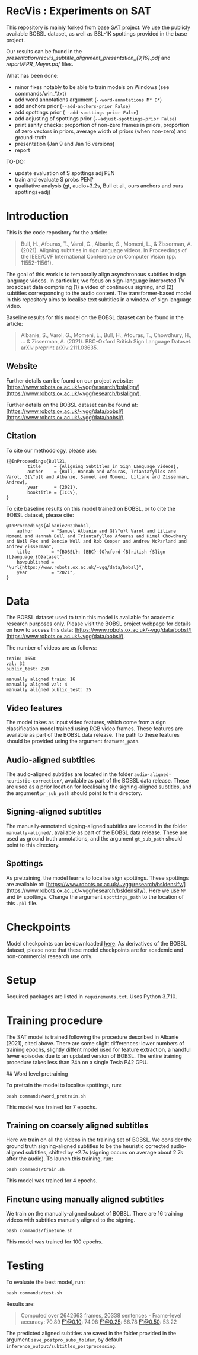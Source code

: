 # RecVis : Experiments on SAT

This repository is mainly forked from base [SAT project](https://github.com/hannahbull/subtitle_align). We use the publicly available BOBSL dataset, as well as BSL-1K spottings provided in the base project. 

Our results can be found in the *presentation/recvis_subtitle_alignment_presentation_{9,16}.pdf* and *report/FPR_Meyer.pdf* files.

What has been done:

- minor fixes notably to be able to train models on Windows (see commands/win_*.txt)
- add word annotations argument (`--word-annotations M* D*`)
- add anchors prior (`--add-anchors-prior False`)
- add spottings prior (`--add-spottings-prior False`)
- add adjusting of spottings prior (`--adjust-spottings-prior False`)
- print sanity checks:  proportion of non-zero frames in priors, proportion of zero vectors in priors, average width of priors (when non-zero) and ground-truth
- presentation (Jan 9 and Jan 16 versions)
- report

TO-DO:

- update evaluation of S spottings adj PEN
- train and evaluate S probs PEN?
- qualitative analysis (gt, audio+3.2s, Bull et al., ours anchors and ours spottings+adj)

# Introduction 

This is the code repository for the article: 

> Bull, H., Afouras, T., Varol, G., Albanie, S., Momeni, L., & Zisserman, A. (2021). Aligning subtitles in sign language videos. In Proceedings of the IEEE/CVF International Conference on Computer Vision (pp. 11552-11561).

The goal of this work is to temporally align asynchronous subtitles in sign language videos. In particular, we focus on sign-language interpreted TV broadcast data comprising (1) a video of continuous signing, and (2) subtitles corresponding to the audio content. The transformer-based model in this repository aims to localise text subtitles in a window of sign language video. 

Baseline results for this model on the BOBSL dataset can be found in the article: 

> Albanie, S., Varol, G., Momeni, L., Bull, H., Afouras, T., Chowdhury, H., ... & Zisserman, A. (2021). BBC-Oxford British Sign Language Dataset. arXiv preprint arXiv:2111.03635.

## Website 

Further details can be found on our project website: [https://www.robots.ox.ac.uk/~vgg/research/bslalign/](https://www.robots.ox.ac.uk/~vgg/research/bslalign/). 

Further details on the BOBSL dataset can be found at: [https://www.robots.ox.ac.uk/~vgg/data/bobsl/](https://www.robots.ox.ac.uk/~vgg/data/bobsl/). 

## Citation 

To cite our methodology, please use: 

```
{@InProceedings{Bull21,
	    title     = {Aligning Subtitles in Sign Language Videos},
	    author    = {Bull, Hannah and Afouras, Triantafyllos and Varol, G{\"u}l and Albanie, Samuel and Momeni, Liliane and Zisserman, Andrew},
        year      = {2021},
	    booktitle = {ICCV},
}
```

To cite baseline results on this model trained on BOBSL, or to cite the BOBSL dataset, please cite: 

```
@InProceedings{Albanie2021bobsl,
    author       = "Samuel Albanie and G{\"u}l Varol and Liliane Momeni and Hannah Bull and Triantafyllos Afouras and Himel Chowdhury and Neil Fox and Bencie Woll and Rob Cooper and Andrew McParland and Andrew Zisserman",
    title        = "{BOBSL}: {BBC}-{O}xford {B}ritish {S}ign {L}anguage {D}ataset",
    howpublished = "\url{https://www.robots.ox.ac.uk/~vgg/data/bobsl}",
    year         = "2021",
}
```

# Data 

The BOBSL dataset used to train this model is available for academic research purposes only. Please visit the BOBSL project webpage for details on how to access this data: [https://www.robots.ox.ac.uk/~vgg/data/bobsl/](https://www.robots.ox.ac.uk/~vgg/data/bobsl/). 

The number of videos are as follows: 
```
train: 1658
val: 32
public_test: 250

manually aligned train: 16
manually aligned val: 4
manually aligned public_test: 35
```

## Video features 

The model takes as input video features, which come from a sign classification model trained using RGB video frames. These features are available as part of the BOBSL data release. The path to these features should be provided using the argument `features_path`. 

## Audio-aligned subtitles

The audio-aligned subtitles are located in the folder `audio-aligned-heuristic-correction/`, available as part of the BOBSL data release. These are used as a prior location for localisaing the signing-aligned subtitles, and the argument `pr_sub_path` should point to this directory. 

## Signing-aligned subtitles

The manually-annotated signing-aligned subtitles are located in the folder `manually-aligned/`, available as part of the BOBSL data release. These are used as ground truth annotations, and the argument `gt_sub_path` should point to this directory. 

## Spottings 

As pretraining, the model learns to localise sign spottings. These spottings are available at: [https://www.robots.ox.ac.uk/~vgg/research/bsldensify/](https://www.robots.ox.ac.uk/~vgg/research/bsldensify/). Here we use `M*` and `D*` spottings. Change the argument `spottings_path` to the location of this `.pkl` file. 

# Checkpoints 

Model checkpoints can be downloaded [here](https://drive.google.com/file/d/1GNIm1XXRDQNFNGZVbqFcyVTZo3dFzOlD/view?usp=sharing). As derivatives of the BOBSL dataset, please note that these model checkpoints are for academic and non-commercial research use only. 

# Setup

Required packages are listed in `requirements.txt`. Uses Python 3.7.10.

# Training procedure 

The SAT model is trained following the procedure described in Albanie (2021), cited above. There are some slight differences: lower numbers of training epochs, slightly diffent model used for feature extraction, a handful fewer episodes due to an updated version of BOBSL. The entire training procedure takes less than 24h on a single Tesla P42 GPU. 

## Word level pretraining 

To pretrain the model to localise spottings, run: 

```bash commands/word_pretrain.sh```

This model was trained for 7 epochs. 

## Training on coarsely aligned subtitles

Here we train on all the videos in the training set of BOBSL. We consider the ground truth signing-aligned subtitles to be the heuristic corrected audio-aligned subtitles, shifted by +2.7s (signing occurs on average about 2.7s after the audio). To launch this training, run: 

```bash commands/train.sh```

This model was trained for 4 epochs. 

## Finetune using manually aligned subtitles

We train on the manually-aligned subset of BOBSL. There are 16 training videos with subtitles manually aligned to the signing.

```bash commands/finetune.sh```

This model was trained for 100 epochs. 

# Testing

To evaluate the best model, run: 

```bash commands/test.sh```

Results are: 

> Computed over 2642663 frames, 20338 sentences - Frame-level accuracy: 70.89 F1@0.10: 74.08 F1@0.25: 66.78 F1@0.50: 53.22

The predicted aligned subtitles are saved in the folder provided in the argument `save_postpro_subs_folder`, by default `inference_output/subtitles_postprocessing`. 

